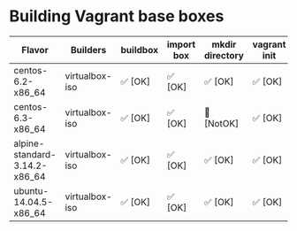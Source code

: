 # Building Vagrant base boxes

| Flavor | Builders | buildbox | import box | mkdir directory | vagrant init | problem |
| ------ | -------- | -------- | -----------| --------------- | -------------| ------- |
| centos-6.2-x86_64 | virtualbox-iso | ✅  [OK] | ✅ [OK]| ✅ [OK] | ✅ [OK]| |
| centos-6.3-x86_64 | virtualbox-iso | ✅  [OK]| ✅ [OK]| 💩 [NotOK] | ✅ [OK]| [❗ [detail] ](centos-6.3-x86_64/problem.md) |
| alpine-standard-3.14.2-x86_64 | virtualbox-iso | ✅ [OK]| ✅ [OK] | ✅  [OK] | ✅  [OK]| |
| ubuntu-14.04.5-x86_64 | virtualbox-iso | ✅  [OK]| ✅  [OK]| ✅  [OK] | ✅ [OK] | |